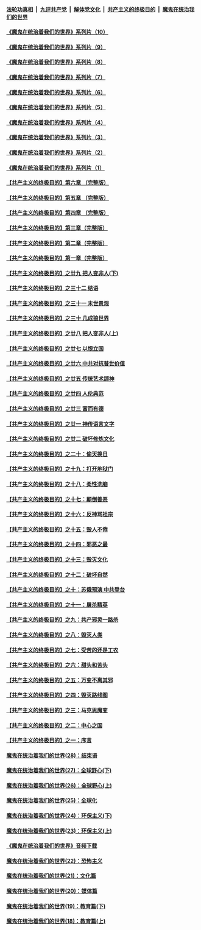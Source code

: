 

####  [法轮功真相](../../../../basic/blob/master/README.md?t=08030002) &nbsp;|&nbsp; [九评共产党](../../../../9ping.md/blob/master/README.md?t=08030002) &nbsp;|&nbsp; [解体党文化](../../../../jtdwh.md/blob/master/README.md?t=08030002)  &nbsp;|&nbsp; [共产主义的终极目的](../../../../gczydzjmd.md/blob/master/README.md?t=08030002) &nbsp;|&nbsp; [魔鬼在统治我们的世界](../../../../mgztzwmdsj.md/blob/master/README.md?t=08030002) 

#### [《魔鬼在统治着我们的世界》系列片（10）](../pages/nsc422/n12292670.md?t=08030002) 

#### [《魔鬼在统治着我们的世界》系列片（9）](../pages/nsc422/n12290859.md?t=08030002) 

#### [《魔鬼在统治着我们的世界》系列片（8）](../pages/nsc422/n12287445.md?t=08030002) 

#### [《魔鬼在统治着我们的世界》系列片（7）](../pages/nsc422/n12283425.md?t=08030002) 

#### [《魔鬼在统治着我们的世界》系列片（6）](../pages/nsc422/n12282314.md?t=08030002) 

#### [《魔鬼在统治着我们的世界》系列片（5）](../pages/nsc422/n12281419.md?t=08030002) 

#### [《魔鬼在统治着我们的世界》系列片（4）](../pages/nsc422/n12274024.md?t=08030002) 

#### [《魔鬼在统治着我们的世界》系列片（3）](../pages/nsc422/n12271322.md?t=08030002) 

#### [《魔鬼在统治着我们的世界》系列片（2）](../pages/nsc422/n12269049.md?t=08030002) 

#### [《魔鬼在统治着我们的世界》系列片（1）](../pages/nsc422/n12267575.md?t=08030002) 

#### [【共产主义的终极目的】第六章 （完整版）](../pages/nsc422/n11428913.md?t=08030002) 

#### [【共产主义的终极目的】第五章 （完整版）](../pages/nsc422/n11428912.md?t=08030002) 

#### [【共产主义的终极目的】第四章 （完整版）](../pages/nsc422/n11428907.md?t=08030002) 

#### [【共产主义的终极目的】第三章（完整版）](../pages/nsc422/n11428848.md?t=08030002) 

#### [【共产主义的终极目的】第二章（完整版）](../pages/nsc422/n11428831.md?t=08030002) 

#### [【共产主义的终极目的】第一章（完整版）](../pages/nsc422/n11417651.md?t=08030002) 

#### [【共产主义的终极目的】之廿九 把人变非人(下)](../pages/nsc422/n11344140.md?t=08030002) 

#### [【共产主义的终极目的】之三十二 结语](../pages/nsc422/n11360535.md?t=08030002) 

#### [【共产主义的终极目的】之三十一 末世景观](../pages/nsc422/n11351129.md?t=08030002) 

#### [【共产主义的终极目的】之三十 几成狼世界](../pages/nsc422/n11348280.md?t=08030002) 

#### [【共产主义的终极目的】之廿八 把人变非人(上)](../pages/nsc422/n11340492.md?t=08030002) 

#### [【共产主义的终极目的】之廿七 以恨立国](../pages/nsc422/n11336944.md?t=08030002) 

#### [【共产主义的终极目的】之廿六 中共对抗普世价值](../pages/nsc422/n11324785.md?t=08030002) 

#### [【共产主义的终极目的】之廿五 传统艺术颂神](../pages/nsc422/n11296396.md?t=08030002) 

#### [【共产主义的终极目的】之廿四 人伦典范](../pages/nsc422/n11296397.md?t=08030002) 

#### [【共产主义的终极目的】之廿三 富而有德](../pages/nsc422/n11283598.md?t=08030002) 

#### [【共产主义的终极目的】之廿一 神传语言文字](../pages/nsc422/n11263265.md?t=08030002) 

#### [【共产主义的终极目的】之廿二 破坏修炼文化](../pages/nsc422/n11245728.md?t=08030002) 

#### [【共产主义的终极目的】之二十：偷天换日](../pages/nsc422/n11238846.md?t=08030002) 

#### [【共产主义的终极目的】之十九：打开地狱门](../pages/nsc422/n11206376.md?t=08030002) 

#### [【共产主义的终极目的】之十八：柔性洗脑](../pages/nsc422/n11199994.md?t=08030002) 

#### [【共产主义的终极目的】之十七：颠倒善恶](../pages/nsc422/n11179782.md?t=08030002) 

#### [【共产主义的终极目的】之十六：反神骂祖宗](../pages/nsc422/n11166798.md?t=08030002) 

#### [【共产主义的终极目的】之十五：毁人不倦](../pages/nsc422/n11166792.md?t=08030002) 

#### [【共产主义的终极目的】之十四：邪恶之最](../pages/nsc422/n11150249.md?t=08030002) 

#### [【共产主义的终极目的】之十三：毁灭文化](../pages/nsc422/n11135227.md?t=08030002) 

#### [【共产主义的终极目的】之十二：破坏自然](../pages/nsc422/n11135214.md?t=08030002) 

#### [【共产主义的终极目的】之十：苏俄预演 中共登台](../pages/nsc422/n11118424.md?t=08030002) 

#### [【共产主义的终极目的】之十一：屠杀精英](../pages/nsc422/n11118442.md?t=08030002) 

#### [【共产主义的终极目的】之九：共产邪灵一路杀](../pages/nsc422/n11114139.md?t=08030002) 

#### [【共产主义的终极目的】之八：毁灭人类](../pages/nsc422/n11108503.md?t=08030002) 

#### [【共产主义的终极目的】之七：受苦的还是工农](../pages/nsc422/n11101809.md?t=08030002) 

#### [【共产主义的终极目的】之六：甜头和苦头](../pages/nsc422/n11096971.md?t=08030002) 

#### [【共产主义的终极目的】之五：万变不离其邪](../pages/nsc422/n11091285.md?t=08030002) 

#### [【共产主义的终极目的】之四：毁灭路线图](../pages/nsc422/n11086284.md?t=08030002) 

#### [【共产主义的终极目的】之三：马克思魔变](../pages/nsc422/n11061941.md?t=08030002) 

#### [【共产主义的终极目的】之二：中心之国](../pages/nsc422/n11047728.md?t=08030002) 

#### [【共产主义的终极目的】之一：序言](../pages/nsc422/n11086077.md?t=08030002) 

#### [魔鬼在统治着我们的世界(28)：结束语](../pages/nsc422/n10936246.md?t=08030002) 

#### [魔鬼在统治着我们的世界(27)：全球野心(下)](../pages/nsc422/n10928319.md?t=08030002) 

#### [魔鬼在统治着我们的世界(26)：全球野心(上)](../pages/nsc422/n10900318.md?t=08030002) 

#### [魔鬼在统治着我们的世界(25)：全球化](../pages/nsc422/n10788205.md?t=08030002) 

#### [魔鬼在统治着我们的世界(24)：环保主义(下)](../pages/nsc422/n10695307.md?t=08030002) 

#### [魔鬼在统治着我们的世界(23)：环保主义(上)](../pages/nsc422/n10688613.md?t=08030002) 

#### [《魔鬼在统治着我们的世界》音频下载](../pages/nsc422/n10635553.md?t=08030002) 

#### [魔鬼在统治着我们的世界(22)：恐怖主义](../pages/nsc422/n10614727.md?t=08030002) 

#### [魔鬼在统治着我们的世界(21)：文化篇](../pages/nsc422/n10597706.md?t=08030002) 

#### [魔鬼在统治着我们的世界(20)：媒体篇](../pages/nsc422/n10586579.md?t=08030002) 

#### [魔鬼在统治着我们的世界(19)：教育篇(下)](../pages/nsc422/n10564808.md?t=08030002) 

#### [魔鬼在统治着我们的世界(18)：教育篇(上)](../pages/nsc422/n10526970.md?t=08030002) 

